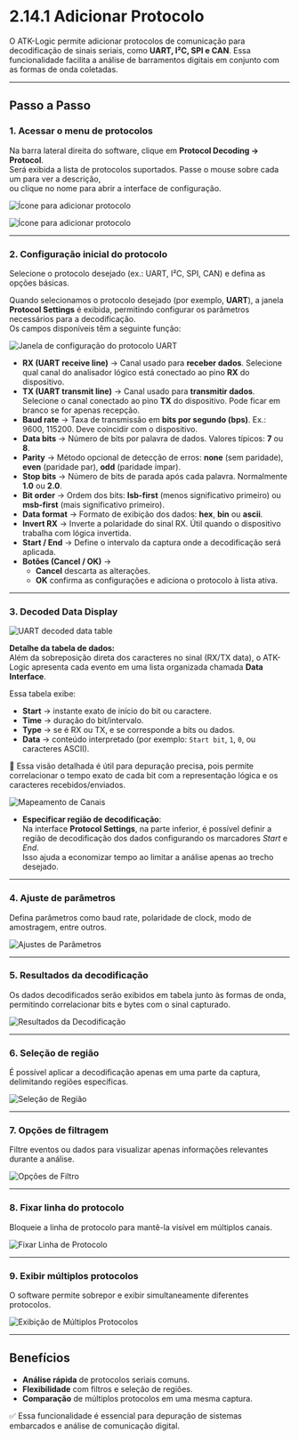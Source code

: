 # 2.14.1 Adicionar Protocolo

O ATK-Logic permite adicionar protocolos de comunicação para decodificação de sinais seriais, como **UART, I²C, SPI e CAN**. Essa funcionalidade facilita a análise de barramentos digitais em conjunto com as formas de onda coletadas.

---

## Passo a Passo

### 1. Acessar o menu de protocolos
Na barra lateral direita do software, clique em **Protocol Decoding → Protocol**.  
Será exibida a lista de protocolos suportados. Passe o mouse sobre cada um para ver a descrição,  
ou clique no nome para abrir a interface de configuração.

![Ícone para adicionar protocolo](../assets/protocol_add_icon.png)

![Ícone para adicionar protocolo](../assets/protocol_selection_uart.png)

---

### 2. Configuração inicial do protocolo
Selecione o protocolo desejado (ex.: UART, I²C, SPI, CAN) e defina as opções básicas.

Quando selecionamos o protocolo desejado (por exemplo, **UART**), a janela **Protocol Settings** é exibida, permitindo configurar os parâmetros necessários para a decodificação.  
Os campos disponíveis têm a seguinte função:

![Janela de configuração do protocolo UART](../assets/protocol_selection_uart_UART2.png)

- **RX (UART receive line)** → Canal usado para **receber dados**. Selecione qual canal do analisador lógico está conectado ao pino **RX** do dispositivo.  
- **TX (UART transmit line)** → Canal usado para **transmitir dados**. Selecione o canal conectado ao pino **TX** do dispositivo. Pode ficar em branco se for apenas recepção.  
- **Baud rate** → Taxa de transmissão em **bits por segundo (bps)**. Ex.: 9600, 115200. Deve coincidir com o dispositivo.  
- **Data bits** → Número de bits por palavra de dados. Valores típicos: **7** ou **8**.  
- **Parity** → Método opcional de detecção de erros: **none** (sem paridade), **even** (paridade par), **odd** (paridade ímpar).  
- **Stop bits** → Número de bits de parada após cada palavra. Normalmente **1.0** ou **2.0**.  
- **Bit order** → Ordem dos bits: **lsb-first** (menos significativo primeiro) ou **msb-first** (mais significativo primeiro).  
- **Data format** → Formato de exibição dos dados: **hex**, **bin** ou **ascii**.  
- **Invert RX** → Inverte a polaridade do sinal RX. Útil quando o dispositivo trabalha com lógica invertida.  
- **Start / End** → Define o intervalo da captura onde a decodificação será aplicada.  
- **Botões (Cancel / OK)** →  
  - **Cancel** descarta as alterações.  
  - **OK** confirma as configurações e adiciona o protocolo à lista ativa.  

---

### 3. Decoded Data Display
![UART decoded data table](../assets/protocol_uart_decoded_table.png)

**Detalhe da tabela de dados:**  
Além da sobreposição direta dos caracteres no sinal (RX/TX data), o ATK-Logic apresenta cada evento em uma lista organizada chamada **Data Interface**.  

Essa tabela exibe:  
- **Start** → instante exato de início do bit ou caractere.  
- **Time** → duração do bit/intervalo.  
- **Type** → se é RX ou TX, e se corresponde a bits ou dados.  
- **Data** → conteúdo interpretado (por exemplo: `Start bit`, `1`, `0`, ou caracteres ASCII).  

🔎 Essa visão detalhada é útil para depuração precisa, pois permite correlacionar o tempo exato de cada bit com a representação lógica e os caracteres recebidos/enviados.


![Mapeamento de Canais](../assets/protocol_channel_mapping.png)

- **Especificar região de decodificação**:  
  Na interface **Protocol Settings**, na parte inferior, é possível definir a região
  de decodificação dos dados configurando os marcadores *Start* e *End*.  
  Isso ajuda a economizar tempo ao limitar a análise apenas ao trecho desejado.  

---

### 4. Ajuste de parâmetros
Defina parâmetros como baud rate, polaridade de clock, modo de amostragem, entre outros.

![Ajustes de Parâmetros](../assets/protocol_parameter_settings.png)

---

### 5. Resultados da decodificação
Os dados decodificados serão exibidos em tabela junto às formas de onda, permitindo correlacionar bits e bytes com o sinal capturado.

![Resultados da Decodificação](../assets/protocol_decode_result.png)

---

### 6. Seleção de região
É possível aplicar a decodificação apenas em uma parte da captura, delimitando regiões específicas.

![Seleção de Região](../assets/protocol_region_selection.png)

---

### 7. Opções de filtragem
Filtre eventos ou dados para visualizar apenas informações relevantes durante a análise.

![Opções de Filtro](../assets/protocol_filter_options.png)

---

### 8. Fixar linha do protocolo
Bloqueie a linha de protocolo para mantê-la visível em múltiplos canais.

![Fixar Linha de Protocolo](../assets/protocol_lock_line.png)

---

### 9. Exibir múltiplos protocolos
O software permite sobrepor e exibir simultaneamente diferentes protocolos.

![Exibição de Múltiplos Protocolos](../assets/protocol_multi_display.png)

---

## Benefícios
- **Análise rápida** de protocolos seriais comuns.  
- **Flexibilidade** com filtros e seleção de regiões.  
- **Comparação** de múltiplos protocolos em uma mesma captura.  

✅ Essa funcionalidade é essencial para depuração de sistemas embarcados e análise de comunicação digital.
